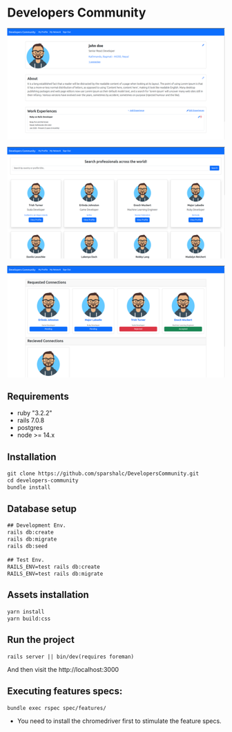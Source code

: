 # Developers Community

![Alt text](image.png)

![Alt text](image-1.png)

![Alt text](image-2.png)

## Requirements
- ruby "3.2.2"
- rails 7.0.8
- postgres
- node >= 14.x

## Installation
```
git clone https://github.com/sparshalc/DevelopersCommunity.git
cd developers-community
bundle install
```
## Database setup
```
## Development Env.
rails db:create
rails db:migrate
rails db:seed

## Test Env.
RAILS_ENV=test rails db:create
RAILS_ENV=test rails db:migrate
```

## Assets installation
```
yarn install
yarn build:css
```

## Run the project
```
rails server || bin/dev(requires foreman)
```
And then visit the http://localhost:3000

## Executing features specs:
```
bundle exec rspec spec/features/
```
* You need to install the chromedriver first to stimulate the feature specs.
